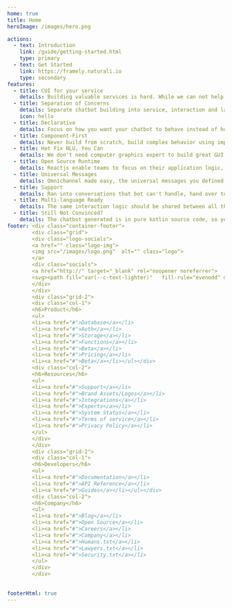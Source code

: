 ```yaml
---
home: true
title: Home
heroImage: /images/hero.png

actions:
  - text: Introduction
    link: /guide/getting-started.html
    type: primary
  - text: Get Started
    link: https://framely.naturali.io
    type: secondary
features:
  - title: CUI for your service
    details: Building valuable services is hard. While we can not help with that, we can make building conversational user interface a lot easier.
  - title: Separation of Concerns
    details: Separate chatbot building into service, interaction and language perception, so different aspects can be handled by different people.
    icon: hello
  - title: Declarative
    details: Focus on how you want your chatbot to behave instead of how such behavior should be implemented imperatively, you got Framely for that. 
  - title: Component-First
    details: Never build from scratch, build complex behavior using imported components so your chatbot can automatically improve with each update.
  - title: Hot Fix NLU, You Can 
    details: We don't need computer graphics expert to build great GUI application, regular engineering team should be able to build effective CUI and fix it.
  - title: Open Source Runtime
    details: Reactjs enable teams to focus on their application logic, instead of reinventing GUI wheels. Framely is doing the same for chatbot. 
  - title: Universal Messages
    details: Omnichannel made easy, the universal messages you defined once will get automatically translated into native message for each channel.  
  - title: Support 
    details: Ran into conversations that bot can't handle, hand over to live agent with easy. We support integration with any contact center software.
  - title: Multi-language Ready
    details: The same interaction logic should be shared between all the different languages, so that you can use people with entirely different skillsets for this. 
  - title: Still Not Convinced?
    details: The chatbot generated is in pure kotlin source code, so you can integrate just about any functionality java/kotlin ecosystem has to offer.
footer: <div class="container-footer">
        <div class="grid">
        <div class="logo-socials">
        <a href="" class="logo-img">
        <img src="/images/logo.png"  alt="" class="logo">
        </a>
        <div class="socials">
        <a href="http://" target="_blank" rel="noopener noreferrer">
        <svg><path fill="var(--c-text-lighter)"   fill-rule="evenodd" d="M12 2C6.477 2 2 6.484 2 12.017c0 4.425 2.865 8.18 6.839 9.504.5.092.682-.217.682-.483 0-.237-.008-.868-.013-1.703-2.782.605-3.369-1.343-3.369-1.343-.454-1.158-1.11-1.466-1.11-1.466-.908-.62.069-.608.069-.608 1.003.07 1.531 1.032 1.531 1.032.892 1.53 2.341 1.088 2.91.832.092-.647.35-1.088.636-1.338-2.22-.253-4.555-1.113-4.555-4.951 0-1.093.39-1.988 1.029-2.688-.103-.253-.446-1.272.098-2.65 0 0 .84-.27 2.75 1.026A9.564 9.564 0 0112 6.844c.85.004 1.705.115 2.504.337 1.909-1.296 2.747-1.027 2.747-1.027.546 1.379.202 2.398.1 2.651.64.7 1.028 1.595 1.028 2.688 0 3.848-2.339 4.695-4.566 4.943.359.309.678.92.678 1.855 0 1.338-.012 2.419-.012 2.747 0 .268.18.58.688.482A10.019 10.019 0 0022 12.017C22 6.484 17.522 2 12 2z"clip-rule="evenodd"></path></svg></a>
        </div>
        </div>
        <div class="grid-2">
        <div class="col-1">
        <h6>Product</h6>
        <ul>
        <li><a href="#">Database</a></li>
        <li><a href="#">Auth</a></li>
        <li><a href="#">Storage</a></li>
        <li><a href="#">Functions</a></li>
        <li><a href="#">Beta</a></li>
        <li><a href="#">Pricing</a></li>
        <li><a href="#">Beta</a></li></ul></div>
        <div class="col-2">
        <h6>Resources</h6>
        <ul>
        <li><a href="#">Support</a></li>
        <li><a href="#">Brand Assets/Logos</a></li>
        <li><a href="#">Integrations</a></li>
        <li><a href="#">Experts</a></li>
        <li><a href="#">System Status</a></li>
        <li><a href="#">Terms of service</a></li>
        <li><a href="#">Privacy Policy</a></li>
        </ul>
        </div>
        </div>
        <div class="grid-2">
        <div class="col-1">
        <h6>Developers</h6>
        <ul>
        <li><a href="#">Documentation</a></li>
        <li><a href="#">API Reference</a></li>
        <li><a href="#">Guides</a></li></ul></div>
        <div class="col-2">
        <h6>Company</h6>
        <ul>
        <li><a href="#">Blog</a></li>
        <li><a href="#">Open Source</a></li>
        <li><a href="#">Careers</a></li>
        <li><a href="#">Company</a></li>
        <li><a href="#">Humans.txt</a></li>
        <li><a href="#">Lawyers.txt</a></li>
        <li><a href="#">Security.txt</a></li>
        </ul>
        </div>
        </div>
        
        
footerHtml: true 
---
```



